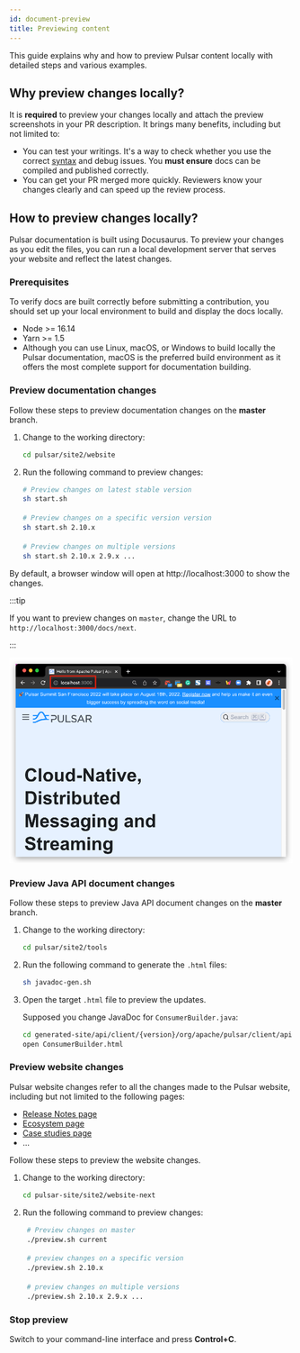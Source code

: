 ```yaml
---
id: document-preview
title: Previewing content
---
```


This guide explains why and how to preview Pulsar content locally with detailed steps and various examples.

## Why preview changes locally?

It is **required** to preview your changes locally and attach the preview screenshots in your PR description. It brings many benefits, including but not limited to:

* You can test your writings. It's a way to check whether you use the correct [syntax](document-syntax.md) and debug issues. You **must ensure** docs can be compiled and published correctly.
* You can get your PR merged more quickly. Reviewers know your changes clearly and can speed up the review process.

## How to preview changes locally?

Pulsar documentation is built using Docusaurus. To preview your changes as you edit the files, you can run a local development server that serves your website and reflect the latest changes.

### Prerequisites

To verify docs are built correctly before submitting a contribution, you should set up your local environment to build and display the docs locally.

* Node >= 16.14
* Yarn >= 1.5
* Although you can use Linux, macOS, or Windows to build locally the Pulsar documentation, macOS is the preferred build environment as it offers the most complete support for documentation building.

### Preview documentation changes

Follow these steps to preview documentation changes on the **master** branch.

1. Change to the working directory:

    ```bash
    cd pulsar/site2/website
    ```

2. Run the following command to preview changes:

    ```bash
    # Preview changes on latest stable version
    sh start.sh

    # Preview changes on a specific version version
    sh start.sh 2.10.x 

    # Preview changes on multiple versions
    sh start.sh 2.10.x 2.9.x ...
    ```
    
  By default, a browser window will open at http://localhost:3000 to show the changes.

  :::tip
  
  If you want to preview changes on `master`, change the URL to `http://localhost:3000/docs/next`.

  :::

  ![alt_text](assets/website-preview.png)

### Preview Java API document changes

Follow these steps to preview Java API document changes on the **master** branch.

1. Change to the working directory:

    ```bash
    cd pulsar/site2/tools
    ```

2. Run the following command to generate the `.html` files:

    ```bash
    sh javadoc-gen.sh
    ```

3. Open the target `.html` file to preview the updates.
    
    Supposed you change JavaDoc for `ConsumerBuilder.java`:

    ```bash
    cd generated-site/api/client/{version}/org/apache/pulsar/client/api/
    open ConsumerBuilder.html
    ```

### Preview website changes

Pulsar website changes refer to all the changes made to the Pulsar website, including but not limited to the following pages:

* [Release Notes page](pathname:///release-notes/)
* [Ecosystem page](pathname:///ecosystem)
* [Case studies page](pathname:///case-studies)
* ...

Follow these steps to preview the website changes.

1. Change to the working directory:

    ```bash
    cd pulsar-site/site2/website-next
    ```

2. Run the following command to preview changes:
   
   ```bash
    # Preview changes on master
    ./preview.sh current

    # preview changes on a specific version
    ./preview.sh 2.10.x

    # preview changes on multiple versions
    ./preview.sh 2.10.x 2.9.x ...
    ```

### Stop preview

Switch to your command-line interface and press **Control+C**.
